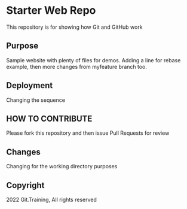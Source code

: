 # Starter Web Repo

This repository is for showing how Git and GitHub work

## Purpose

Sample website with plenty of files for demos. Adding a line for rebase example, then more changes from myfeature branch too.

## Deployment

Changing the sequence 

## HOW TO CONTRIBUTE

Please fork this repository and then issue Pull Requests for review

## Changes

Changing for the working directory purposes

## Copyright

2022 Git.Training, All rights reserved
